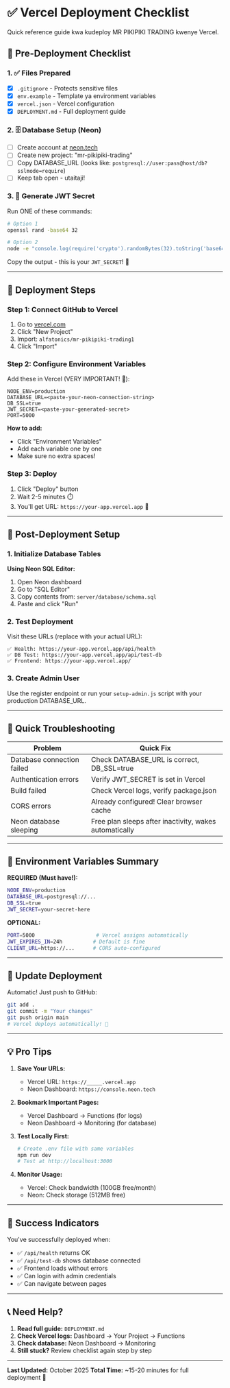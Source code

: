 # ✅ Vercel Deployment Checklist

Quick reference guide kwa kudeploy MR PIKIPIKI TRADING kwenye Vercel.

## 📝 Pre-Deployment Checklist

### 1. ✅ Files Prepared
- [x] `.gitignore` - Protects sensitive files
- [x] `env.example` - Template ya environment variables
- [x] `vercel.json` - Vercel configuration
- [x] `DEPLOYMENT.md` - Full deployment guide

### 2. 🗄️ Database Setup (Neon)
- [ ] Create account at [neon.tech](https://neon.tech)
- [ ] Create new project: "mr-pikipiki-trading"
- [ ] Copy DATABASE_URL (looks like: `postgresql://user:pass@host/db?sslmode=require`)
- [ ] Keep tab open - utaitaji!

### 3. 🔐 Generate JWT Secret
Run ONE of these commands:

```bash
# Option 1
openssl rand -base64 32

# Option 2
node -e "console.log(require('crypto').randomBytes(32).toString('base64'))"
```

Copy the output - this is your `JWT_SECRET`! 🔑

---

## 🚀 Deployment Steps

### Step 1: Connect GitHub to Vercel
1. Go to [vercel.com](https://vercel.com)
2. Click "New Project"
3. Import: `alfatonics/mr-pikipiki-trading1`
4. Click "Import"

### Step 2: Configure Environment Variables

Add these in Vercel (VERY IMPORTANT! 🚨):

```
NODE_ENV=production
DATABASE_URL=<paste-your-neon-connection-string>
DB_SSL=true
JWT_SECRET=<paste-your-generated-secret>
PORT=5000
```

**How to add:**
- Click "Environment Variables"
- Add each variable one by one
- Make sure no extra spaces!

### Step 3: Deploy
1. Click "Deploy" button
2. Wait 2-5 minutes ⏱️
3. You'll get URL: `https://your-app.vercel.app` 🎉

---

## 🔧 Post-Deployment Setup

### 1. Initialize Database Tables

**Using Neon SQL Editor:**
1. Open Neon dashboard
2. Go to "SQL Editor"
3. Copy contents from: `server/database/schema.sql`
4. Paste and click "Run"

### 2. Test Deployment

Visit these URLs (replace with your actual URL):

```
✅ Health: https://your-app.vercel.app/api/health
✅ DB Test: https://your-app.vercel.app/api/test-db
✅ Frontend: https://your-app.vercel.app/
```

### 3. Create Admin User

Use the register endpoint or run your `setup-admin.js` script with your production DATABASE_URL.

---

## 🎯 Quick Troubleshooting

| Problem | Quick Fix |
|---------|-----------|
| Database connection failed | Check DATABASE_URL is correct, DB_SSL=true |
| Authentication errors | Verify JWT_SECRET is set in Vercel |
| Build failed | Check Vercel logs, verify package.json |
| CORS errors | Already configured! Clear browser cache |
| Neon database sleeping | Free plan sleeps after inactivity, wakes automatically |

---

## 📱 Environment Variables Summary

**REQUIRED (Must have!):**
```bash
NODE_ENV=production
DATABASE_URL=postgresql://...
DB_SSL=true
JWT_SECRET=your-secret-here
```

**OPTIONAL:**
```bash
PORT=5000                    # Vercel assigns automatically
JWT_EXPIRES_IN=24h          # Default is fine
CLIENT_URL=https://...      # CORS auto-configured
```

---

## 🔄 Update Deployment

Automatic! Just push to GitHub:

```bash
git add .
git commit -m "Your changes"
git push origin main
# Vercel deploys automatically! 🚀
```

---

## 💡 Pro Tips

1. **Save Your URLs:**
   - Vercel URL: `https://_____.vercel.app`
   - Neon Dashboard: `https://console.neon.tech`

2. **Bookmark Important Pages:**
   - Vercel Dashboard → Functions (for logs)
   - Neon Dashboard → Monitoring (for database)

3. **Test Locally First:**
   ```bash
   # Create .env file with same variables
   npm run dev
   # Test at http://localhost:3000
   ```

4. **Monitor Usage:**
   - Vercel: Check bandwidth (100GB free/month)
   - Neon: Check storage (512MB free)

---

## 🎉 Success Indicators

You've successfully deployed when:
- ✅ `/api/health` returns OK
- ✅ `/api/test-db` shows database connected
- ✅ Frontend loads without errors
- ✅ Can login with admin credentials
- ✅ Can navigate between pages

---

## 📞 Need Help?

1. **Read full guide:** `DEPLOYMENT.md`
2. **Check Vercel logs:** Dashboard → Your Project → Functions
3. **Check database:** Neon Dashboard → Monitoring
4. **Still stuck?** Review checklist again step by step

---

**Last Updated:** October 2025
**Total Time:** ~15-20 minutes for full deployment 🚀

